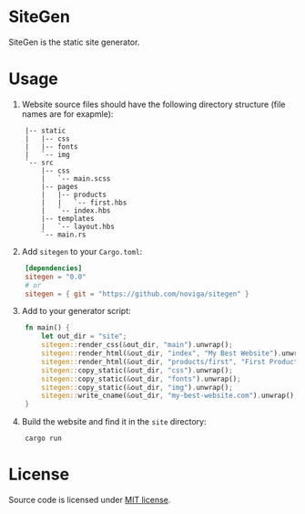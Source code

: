 SiteGen
=======

SiteGen is the static site generator.

Usage
=====

1. Website source files should have the following directory structure (file names are for exapmle):

```
    |-- static
    |   |-- css
    |   |-- fonts
    |   `-- img
    `-- src
        |-- css
        |   `-- main.scss
        |-- pages
        |   |-- products
        |   |   `-- first.hbs
        |   `-- index.hbs
        |-- templates
        |   `-- layout.hbs
        `-- main.rs
```

2. Add `sitegen` to your `Cargo.toml`:

```toml
    [dependencies]
    sitegen = "0.0"
    # or
    sitegen = { git = "https://github.com/noviga/sitegen" }
```

3. Add to your generator script:

```rust
    fn main() {
        let out_dir = "site";
        sitegen::render_css(&out_dir, "main").unwrap();
        sitegen::render_html(&out_dir, "index", "My Best Website").unwrap();
        sitegen::render_html(&out_dir, "products/first", "First Product").unwrap();
        sitegen::copy_static(&out_dir, "css").unwrap();
        sitegen::copy_static(&out_dir, "fonts").unwrap();
        sitegen::copy_static(&out_dir, "img").unwrap();
        sitegen::write_cname(&out_dir, "my-best-website.com").unwrap();
    }
```

4. Build the website and find it in the `site` directory:

```
    cargo run
```

License
=======

Source code is licensed under [MIT license](LICENSE).